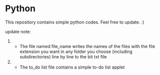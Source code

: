 # Python
This repository contains simple python codes. Feel free to update. :)

update note:
1) - The file named file_name writes the names of the files with the file extension you want in any folder you choose (including subdirectories) line by line to the bit txt file
2) - The to_do list file contains a simple to-do list applet
